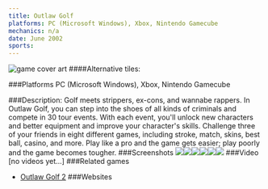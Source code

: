 ```yaml
---
title: Outlaw Golf
platforms: PC (Microsoft Windows), Xbox, Nintendo Gamecube
mechanics: n/a
date: June 2002
sports: 
---
```

![game cover art](//images.igdb.com/igdb/image/upload/t_cover_big/cxgtamh2r6z7tezfs1og.jpg "Logo Title Text 1")
####Alternative tiles:

###Platforms
PC (Microsoft Windows), Xbox, Nintendo Gamecube

###Description:
Golf meets strippers, ex-cons, and wannabe rappers. In Outlaw Golf, you can step into the shoes of all kinds of criminals and compete in 30 tour events. With each event, you'll unlock new characters and better equipment and improve your character's skills. Challenge three of your friends in eight different games, including stroke, match, skins, best ball, casino, and more. Play like a pro and the game gets easier; play poorly and the game becomes tougher.
###Screenshots
<a target="_blank" rel="noopener noreferrer" href="//images.igdb.com/igdb/image/upload/t_cover_big/rko0wym48swpkq0lcwqk.jpg"><img src="//images.igdb.com/igdb/image/upload/t_thumb/rko0wym48swpkq0lcwqk.jpg"/></a><a target="_blank" rel="noopener noreferrer" href="//images.igdb.com/igdb/image/upload/t_cover_big/myzecoe02eyba10ig4f7.jpg"><img src="//images.igdb.com/igdb/image/upload/t_thumb/myzecoe02eyba10ig4f7.jpg"/></a><a target="_blank" rel="noopener noreferrer" href="//images.igdb.com/igdb/image/upload/t_cover_big/emhhlulhwxuxolwh6xtj.jpg"><img src="//images.igdb.com/igdb/image/upload/t_thumb/emhhlulhwxuxolwh6xtj.jpg"/></a><a target="_blank" rel="noopener noreferrer" href="//images.igdb.com/igdb/image/upload/t_cover_big/c6vioyq6s64vq1tgas8h.jpg"><img src="//images.igdb.com/igdb/image/upload/t_thumb/c6vioyq6s64vq1tgas8h.jpg"/></a><a target="_blank" rel="noopener noreferrer" href="//images.igdb.com/igdb/image/upload/t_cover_big/orm6qkwayvl1onxya2lg.jpg"><img src="//images.igdb.com/igdb/image/upload/t_thumb/orm6qkwayvl1onxya2lg.jpg"/></a><a target="_blank" rel="noopener noreferrer" href="//images.igdb.com/igdb/image/upload/t_cover_big/ymgzbkcsst5nv7yzsnkk.jpg"><img src="//images.igdb.com/igdb/image/upload/t_thumb/ymgzbkcsst5nv7yzsnkk.jpg"/></a>
###Video
[no videos yet...]
###Related games
* [Outlaw Golf 2](/games/outlaw-golf-2-3437/)
###Websites

